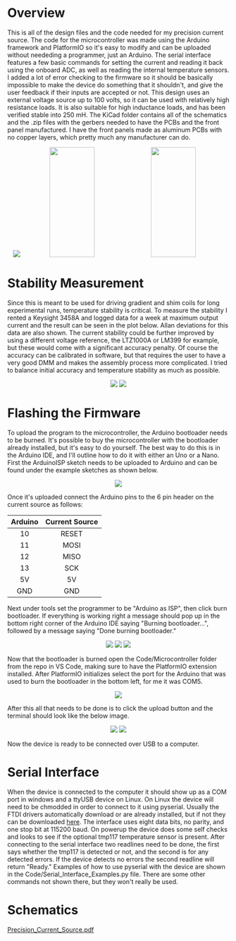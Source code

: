 # Overview
This is all of the design files and the code needed for my precision current source. The code for the microcontroller was made using the Arduino framework and PlatformIO so it's easy to modify and can be uploaded without neededing a programmer, just an Arduino. The serial interface features a few basic commands for setting the current and reading it back using the onboard ADC, as well as reading the internal temperature sensors. I added a lot of error checking to the firmware so it should be basically impossible to make the device do something that it shouldn't, and give the user feedback if their inputs are accepted or not. This design uses an external voltage source up to 100 volts, so it can be used with relatively high resistance loads. It is also suitable for high inductance loads, and has been verified stable into 250 mH. The KiCad folder contains all of the schematics and the .zip files with the gerbers needed to have the PCBs and the front panel manufactured. I have the front panels made as aluminum PCBs with no copper layers, which pretty much any manufacturer can do.

<p align="center">
  <img src=https://github.com/user-attachments/assets/c5d25695-98c0-4fc6-a0a8-a178284d2bb7 />
  <img src=https://github.com/user-attachments/assets/159fc946-f35d-427a-823e-23750d6b0d00 width="45%" height="250px" />
  <img src=https://github.com/user-attachments/assets/4047fc3a-19de-4ba4-a13d-b69d08dfd4a1 width="45%" height="250px" />
</p>

# Stability Measurement
Since this is meant to be used for driving gradient and shim coils for long experimental runs, temperature stability is critical. To measure the stability I rented a Keysight 3458A and logged data for a week at maximum output current and the result can be seen in the plot below. Allan deviations for this data are also shown. The current stability could be further improved by using a different voltage reference, the LTZ1000A or LM399 for example, but these would come with a significant accuracy penalty. Of course the accuracy can be calibrated in software, but that requires the user to have a very good DMM and makes the assembly process more complicated. I tried to balance initial accuracy and temperature stability as much as possible.

<p align="center">
  <img src=https://github.com/user-attachments/assets/0c841162-d0d3-4aff-b783-4f881fc1e3cc />
  <img src=https://github.com/user-attachments/assets/ae9102fe-52ee-4cb9-8865-a3c8f8de0e02 />
</p>

# Flashing the Firmware
To upload the program to the microcontroller, the Arduino bootloader needs to be burned. It's possible to buy the microcontroller with the bootloader already installed, but it's easy to do yourself. The best way to do this is in the Arduino IDE, and I'll outline how to do it with either an Uno or a Nano. First the ArduinoISP sketch needs to be uploaded to Arduino and can be found under the example sketches as shown below.

<p align="center">
 <img src=https://github.com/user-attachments/assets/20c8d19b-1148-4c20-8540-05499a6f8e7e />
</p>

Once it's uploaded connect the Arduino pins to the 6 pin header on the current source as follows:


  | Arduino | Current Source |
  |:-------:|:--------------:|
  |    10   |    RESET       |
  |    11   |    MOSI        |
  |    12   |    MISO        |
  |    13   |    SCK         |
  |    5V   |    5V          |
  |   GND   |    GND         |


Next under tools set the programmer to be "Arduino as ISP", then click burn bootloader. If everything is working right a message should pop up in the bottom right corner of the Arduino IDE saying "Burning bootloader...", followed by a message saying "Done burning bootloader."
<p align="center">
  <img src=https://github.com/user-attachments/assets/8915f8ca-b316-46a5-80d0-961a422a1a06 />
  <img src=https://github.com/user-attachments/assets/d5e70085-ea2d-4b31-bed8-474886d6a417 />
  <img src=https://github.com/user-attachments/assets/261dac4a-f4db-41c6-ae22-c2dcec10fc9d />
</p>

Now that the bootloader is burned open the Code/Microcontroller folder from the repo in VS Code, making sure to have the PlatformIO extension installed. After PlatformIO initializes select the port for the Arduino that was used to burn the bootloader in the bottom left, for me it was COM5.
<p align="center">
  <Img src=https://github.com/user-attachments/assets/bcefc186-d4b8-4972-8e65-b901564c9881 />
</p>

After this all that needs to be done is to click the upload button and the terminal should look like the below image.
<p align="center">
  <Img src=https://github.com/user-attachments/assets/629b103b-d0d7-43b1-95bc-183c9badbdb2 />
  <Img src=https://github.com/user-attachments/assets/536357de-a0ee-4a5f-8675-916f626b76a4 />
</p>

Now the device is ready to be connected over USB to a computer.


# Serial Interface
When the device is connected to the computer it should show up as a COM port in windows and a ttyUSB device on Linux. On Linux the device will need to be chmodded in order to connect to it using pyserial. Usually the FTDI drivers automatically download or are already installed, but if not they can be downloaded [here](https://ftdichip.com/drivers/vcp-drivers/). The interface uses eight data bits, no parity, and one stop bit at 115200 baud. On powerup the device does some self checks and looks to see if the optional tmp117 temperature sensor is present. After connecting to the serial interface two readlines need to be done, the first says whether the tmp117 is detected or not, and the second is for any detected errors. If the device detects no errors the second readline will return "Ready." Examples of how to use pyserial with the device are shown in the Code/Serial_Interface_Examples.py file. There are some other commands not shown there, but they won't really be used.

# Schematics
[Precision_Current_Source.pdf](https://github.com/user-attachments/files/19999553/Current.Sources.Improved.pdf)

